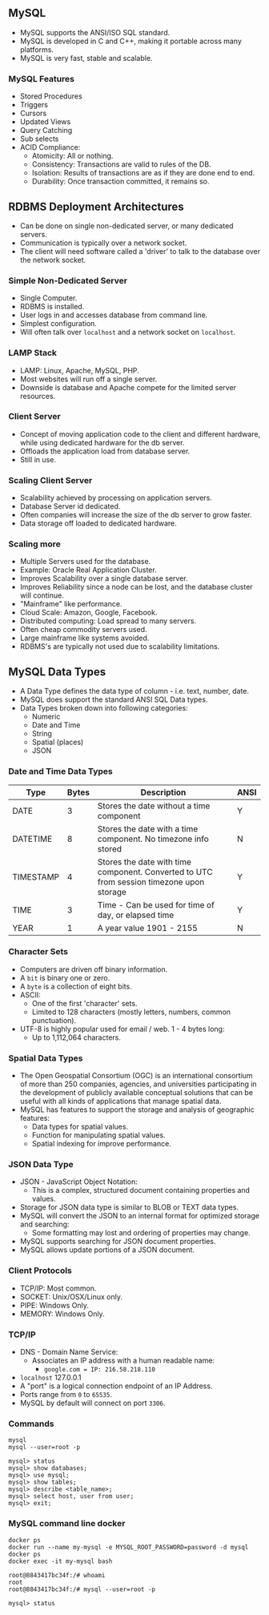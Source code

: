 ## MySQL

- MySQL supports the ANSI/ISO SQL standard.
- MySQL is developed in C and C++, making it portable across many platforms.
- MySQL is very fast, stable and scalable.

### MySQL Features

- Stored Procedures
- Triggers
- Cursors
- Updated Views
- Query Catching
- Sub selects
- ACID Compliance:
    - Atomicity: All or nothing.
    - Consistency: Transactions are valid to rules of the DB.
    - Isolation: Results of transactions are as if they are done end to end.
    - Durability: Once transaction committed, it remains so.

## RDBMS Deployment Architectures

- Can be done on single non-dedicated server, or many dedicated servers.
- Communication is typically over a network socket.
- The client will need software called a 'driver' to talk to the database over the network socket.

### Simple Non-Dedicated Server

- Single Computer.
- RDBMS is installed.
- User logs in and accesses database from command line.
- Simplest configuration.
- Will often talk over `localhost` and a network socket on `localhost`.

### LAMP Stack

- LAMP: Linux, Apache, MySQL, PHP.
- Most websites will run off a single server.
- Downside is database and Apache compete for the limited server resources.

### Client Server

- Concept of moving application code to the client and different hardware, while using dedicated hardware
for the db server.
- Offloads the application load from database server.
- Still in use.

### Scaling Client Server

- Scalability achieved by processing on application servers.
- Database Server id dedicated.
- Often companies will increase the size of the db server to grow faster.
- Data storage off loaded to dedicated hardware.

### Scaling more

- Multiple Servers used for the database.
- Example: Oracle Real Application Cluster.
- Improves Scalability over a single database server.
- Improves Reliability since a node can be lost, and the database cluster will continue.
- "Mainframe" like performance.
- Cloud Scale: Amazon, Google, Facebook.
- Distributed computing: Load spread to many servers.
- Often cheap commodity servers used.
- Large mainframe like systems avoided.
- RDBMS's are typically not used due to scalability limitations.

## MySQL Data Types

- A Data Type defines the data type of column - i.e. text, number, date.
- MySQL does support the standard ANSI SQL Data types.
- Data Types broken down into following categories:
    - Numeric
    - Date and Time
    - String
    - Spatial (places)
    - JSON

### Date and Time Data Types

| Type | Bytes | Description | ANSI |
|---|---|---|---|
| DATE | 3 | Stores the date without a time component | Y |
| DATETIME | 8 | Stores the date with a time component. No timezone info stored | N |
| TIMESTAMP | 4 | Stores the date with time component. Converted to UTC from session timezone upon storage | Y |
| TIME | 3 | Time - Can be used for time of day, or elapsed time | Y |
| YEAR | 1 | A year value 1901 - 2155 | N |

### Character Sets

- Computers are driven off binary information.
- A `bit` is binary one or zero.
- A `byte` is a collection of eight bits.
- ASCII:
    - One of the first 'character' sets.
    - Limited to 128 characters (mostly letters, numbers, common punctuation).
- UTF-8 is highly popular used for email / web. 1 - 4 bytes long:
    - Up to 1,112,064 characters.

### Spatial Data Types

- The Open Geospatial Consortium (OGC) is an international consortium of more than 250 companies,
agencies, and universities participating in the development of publicly available conceptual solutions that
can be useful with all kinds of applications that manage spatial data.
- MySQL has features to support the storage and analysis of geographic features:
    - Data types for spatial values.
    - Function for manipulating spatial values.
    - Spatial indexing for improve performance.

### JSON Data Type

- JSON - JavaScript Object Notation:
    - This is a complex, structured document containing properties and values.
- Storage for JSON data type is similar to BLOB or TEXT data types.
- MySQL will convert the JSON to an internal format for optimized storage and searching:
    - Some formatting may lost and ordering of properties may change.
- MySQL supports searching for JSON document properties.
- MySQL allows update portions of a JSON document.

### Client Protocols

- TCP/IP: Most common.
- SOCKET: Unix/OSX/Linux only.
- PIPE: Windows Only.
- MEMORY: Windows Only.

### TCP/IP

- DNS - Domain Name Service: 
    - Associates an IP address with a human readable name:
        - `google.com = IP: 216.58.218.110`
- `localhost` 127.0.0.1
- A "port" is a logical connection endpoint of an IP Address.
- Ports range from `0` to `65535`.
- MySQL by default will connect on port `3306`.

### Commands

```console
mysql
mysql --user=root -p

mysql> status
mysql> show databases;
mysql> use mysql;
mysql> show tables;
mysql> describe <table_name>;
mysql> select host, user from user;
mysql> exit;
```

### MySQL command line docker

```console
docker ps
docker run --name my-mysql -e MYSQL_ROOT_PASSWORD=password -d mysql
docker ps
docker exec -it my-mysql bash

root@8843417bc34f:/# whoami
root
root@8843417bc34f:/# mysql --user=root -p

mysql> status
```






















